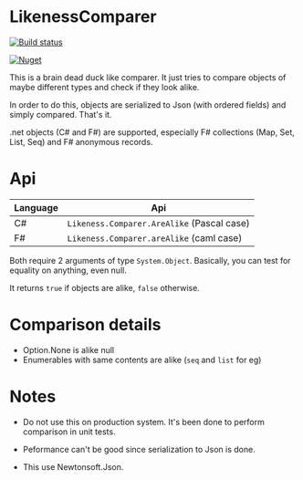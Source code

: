 # LikenessComparer

[![Build status](https://github.com/pchalamet/likeness-comparer/workflows/build/badge.svg)](https://github.com/pchalamet/likeness-comparer/actions?query=workflow%3Abuild) 

[![Nuget](https://img.shields.io/nuget/v/LikenessComparer?logo=nuget)](https://nuget.org/packages/LikenessComparer)

This is a brain dead duck like comparer. It just tries to compare objects of maybe different types and check if they look alike.

In order to do this, objects are serialized to Json (with ordered fields) and simply compared. That's it.

.net objects (C# and F#) are supported, especially F# collections (Map, Set, List, Seq) and F# anonymous records.

# Api

| Language | Api |
|----------|-----|
| C# | `Likeness.Comparer.AreAlike` (Pascal case) |
| F# | `Likeness.Comparer.areAlike` (caml case) |

Both require 2 arguments of type `System.Object`. Basically, you can test for equality on anything, even null.

It returns `true` if objects are alike, `false` otherwise. 

# Comparison details

* Option.None is alike null
* Enumerables with same contents are alike (`seq` and `list` for eg)

# Notes

* Do not use this on production system. It's been done to perform comparison in unit tests.

* Peformance can't be good since serialization to Json is done.

* This use Newtonsoft.Json.

